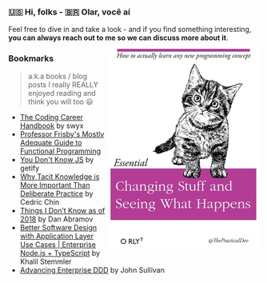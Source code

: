 ### 🇺🇸 Hi, folks - 🇧🇷 Olar, você aí

Feel free to dive in and take a look - and if you find something interesting, **you can always reach out to me so we can discuss more about it**.

[<img title="git clone all repos!" alt="Changing stuff and seeing what happens" align="right" src="https://github.com/Turao/Turao/blob/master/credits-to-thepracticaldev-small.jpg" alt="credits-to-the-practical-dev"/>](https://github.com/Turao/Turao/blob/master/credits-to-thepracticaldev-small.jpg)


### Bookmarks
> a.k.a books / blog posts I really REALLY enjoyed reading and think you will too :smiley:
- [The Coding Career Handbook](https://www.learninpublic.org/) by swyx
- [Professor Frisby's Mostly Adequate Guide to Functional Programming](https://github.com/MostlyAdequate/mostly-adequate-guide)
- [You Don't Know JS](https://github.com/getify/You-Dont-Know-JS) by getify
- [Why Tacit Knowledge is More Important Than Deliberate Practice](https://commoncog.com/blog/tacit-knowledge-is-a-real-thing/) by Cedric Chin
- [Things I Don’t Know as of 2018](https://overreacted.io/things-i-dont-know-as-of-2018/) by Dan Abramov
- [Better Software Design with Application Layer Use Cases | Enterprise Node.js + TypeScript](https://khalilstemmler.com/articles/enterprise-typescript-nodejs/application-layer-use-cases/) by Khalil Stemmler
- [Advancing Enterprise DDD](http://scabl.blogspot.com/p/advancing-enterprise-ddd.html) by John Sullivan
